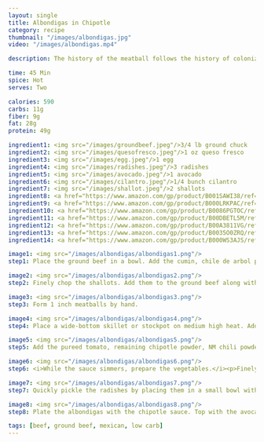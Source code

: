 ```yaml
---
layout: single
title: Albondigas in Chipotle
category: recipe
thumbnail: "/images/albondigas.jpg"
video: "/images/albondigas.mp4"

description: The history of the meatball follows the history of colonization and migration. The earliest meatball recipes can be traced to Imperial Rome. Beef, chicken, peacock, rabbit or pork were finely chopped and combined with moist bread and spices and rolled into balls. These tender balls of meat were cooked in boiling salt water, which is the same method used in Germany & Poland today.<p> Although the origin of the meatball may come from Imperial Rome, the Arabs are responsible for the name. Since the 8th century, Arabic countries (specifically Morocco, Lebanon, Syria, and Palestine) have conquered, ruled, and left their mark upon Spanish culture. The Arabs brought their <i>al-bunduqa</i>, a spiced meatball bound with eggs and pan fried in oil. By the 12th century, the <i>al-bunduqa</i> is adopted as the <i>albondiga</i> and consumed by Spaniards of all social classes. </p> <p> As the albondiga is incorporated into Spanish culture, the recipes become more complex with the addition of fresh herbs, dried chiles, and thick sauces. As the Spaniards conquered new countries, the albondiga became part of their respective cuisines. </p> <p> Our Albondiga recipe comes from Mexico. These spice-kissed beef meatballs are browned until crisp and then cooked in a chipotle tomato sauce. The smoky, spicy sauce is then topped with creamy avocados, pickled radishes, queso fresco and cilantro. </p>

time: 45 Min
spice: Hot
serves: Two

calories: 590
carbs: 11g
fiber: 9g
fat: 28g
protein: 49g

ingredient1: <img src="/images/groundbeef.jpeg"/>3/4 lb ground chuck
ingredient2: <img src="/images/quesofresco.jpeg"/>1 oz queso fresco
ingredient3: <img src="/images/egg.jpeg"/>1 egg
ingredient4: <img src="/images/radishes.jpeg"/>3 radishes
ingredient5: <img src="/images/avocado.jpeg"/>1 avocado
ingredient6: <img src="/images/cilantro.jpeg"/>1/4 bunch cilantro
ingredient7: <img src="/images/shallot.jpeg"/>2 shallots
ingredient8: <a href="https://www.amazon.com/gp/product/B001SAWI38/ref=as_li_qf_sp_asin_il_tl?ie=UTF8&tag=cilalime-20&camp=1789&creative=9325&linkCode=as2&creativeASIN=B001SAWI38&linkId=f50a9f64e07d6fe1dfa9c524415c9b72"><img src="/images/tomatopuree.jpeg"/>1 cup tomato puree</a>
ingredient9: <a href="https://www.amazon.com/gp/product/B000LRKPAC/ref=as_li_qf_sp_asin_il_tl?ie=UTF8&tag=cilalime-20&camp=1789&creative=9325&linkCode=as2&creativeASIN=B000LRKPAC&linkId=9f43b3d2ff96a2f6c8771dce441f2084"><img src="/images/whitewinevinegar.jpeg"/>1/4 cup white wine vinegar</a>
ingredient10: <a href="https://www.amazon.com/gp/product/B0086PGTOC/ref=as_li_qf_sp_asin_il_tl?ie=UTF8&tag=cilalime-20&camp=1789&creative=9325&linkCode=as2&creativeASIN=B0086PGTOC&linkId=865c1e77ae03f6c46059ff0763fc683d"><img src="/images/panko.jpeg"/>1/4 cup panko breadcrumbs</a>
ingredient11: <a href="https://www.amazon.com/gp/product/B00DBETL5M/ref=as_li_qf_sp_asin_il_tl?ie=UTF8&tag=cilalime-20&camp=1789&creative=9325&linkCode=as2&creativeASIN=B00DBETL5M&linkId=06994a432365b52df033e059887aa858"><img src="/images/groundchipotle.jpeg"/>1 1/2 tsp ground chipotle</a>
ingredient12: <a href="https://www.amazon.com/gp/product/B00A3811VG/ref=as_li_qf_sp_asin_il_tl?ie=UTF8&tag=cilalime-20&camp=1789&creative=9325&linkCode=as2&creativeASIN=B00A3811VG&linkId=f28f3c9922f716503875538a24d95a8d"><img src="/images/groundnmchili.jpeg"/>1 tsp ground New Mexico chili</a>
ingredient13: <a href="https://www.amazon.com/gp/product/B0035O0ZRQ/ref=as_li_qf_sp_asin_il_tl?ie=UTF8&tag=cilalime-20&camp=1789&creative=9325&linkCode=as2&creativeASIN=B0035O0ZRQ&linkId=4961647e23e075d146cf7f43b0f39ddb"><img src="/images/groundchilidearbol.jpeg"/>1/2 tsp ground cili de arbol</a>
ingredient14: <a href="https://www.amazon.com/gp/product/B000WS3AJS/ref=as_li_qf_sp_asin_il_tl?ie=UTF8&tag=cilalime-20&camp=1789&creative=9325&linkCode=as2&creativeASIN=B000WS3AJS&linkId=aa8d30379d619c30d128866d707db320"><img src="/images/groundcumin.jpeg"/>1/2 tsp ground cumin</a>

image1: <img src="/images/albondigas/albondigas1.png"/>
step1: Place the ground beef in a bowl. Add the cumin, chile de arbol powder, 1/2 tsp chipotle powder, and 1/4 tsp of salt. Mix.

image2: <img src="/images/albondigas/albondigas2.png"/>
step2: Finely chop the shallots. Add them to the ground beef along with the panko breadcrumbs. Break the egg into the bowl and mix.

image3: <img src="/images/albondigas/albondigas3.png"/>
step3: Form 1 inch meatballs by hand.

image4: <img src="/images/albondigas/albondigas4.png"/>
step4: Place a wide-bottom skillet or stockpot on medium high heat. Add enough oil to coat the bottom of the pan. Once the oil is hot, add the meatballs. Brown the meatballs on each side for 2 minutes.<p><i> While meatballs don't technically have sides, it's important to make sure that they brown on the exterior.</i></p>

image5: <img src="/images/albondigas/albondigas5.png"/>
step5: Add the pureed tomato, remaining chipotle powder, NM chili powder, and 2 cups of water. Let the sauce simmer until reduced by half.

image6: <img src="/images/albondigas/albondigas6.png"/>
step6: <i>While the sauce simmers, prepare the vegetables.</i><p>Finely slice the radishes, slice the avocados, and remove the cilantro leaves from their stems.</p>

image7: <img src="/images/albondigas/albondigas7.png"/>
step7: Quickly pickle the radishes by placing them in a small bowl with the white wine vinegar.

image8: <img src="/images/albondigas/albondigas8.png"/>
step8: Plate the albondigas with the chipotle sauce. Top with the avocado, cilantro and pickled radishes. Crumble the queso fresco over the plate.

tags: [beef, ground beef, mexican, low carb]
---
```

